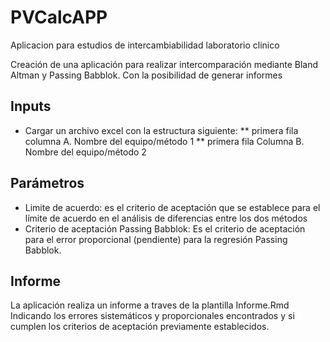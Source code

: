 # PVCalcAPP
Aplicacion para estudios de intercambiabilidad laboratorio clinico


Creación de una aplicación para realizar intercomparación mediante Bland Altman y Passing Babblok. Con la posibilidad de generar informes

## Inputs

* Cargar un archivo excel con la estructura siguiente:
  ** primera fila columna A. Nombre del equipo/método 1
  ** primera fila Columna B. Nombre del equipo/método 2

## Parámetros

* Limite de acuerdo: es el criterio de aceptación que se establece para el límite de acuerdo en el análisis de diferencias entre los dos métodos
* Criterio de aceptación Passing Babblok: Es el criterio de aceptación para el error proporcional (pendiente) para la regresión Passing Babblok.

## Informe

La aplicación realiza un informe a traves de la plantilla Informe.Rmd
Indicando los errores sistemáticos y proporcionales encontrados y si cumplen los criterios de aceptación previamente establecidos.
